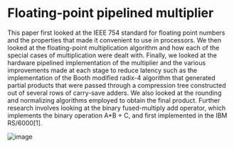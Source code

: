 # Floating-point pipelined multiplier

This paper first looked at the IEEE 754 standard for floating point numbers and the properties that made it convenient to use in processors. We then looked at the floating-point multiplication algorithm and how each of the special cases of multiplication were dealt with. Finally, we looked at the hardware pipelined implementation of the multiplier and the various improvements made at each stage to reduce latency such as the implementation of the Booth modified radix-4 algorithm that generated partial products that were passed through a compression tree constructed out of several rows of carry-save adders. We also looked at the rounding and normalizing algorithms employed to obtain the final product. 
Further research involves looking at the binary fused-multiply add operator, which implements the binary operation A*B + C, and first implemented in the IBM RS/6000[1].

![image](https://github.com/user-attachments/assets/22b63b2f-bfe4-4217-a62e-a19d06b8ecb8)
